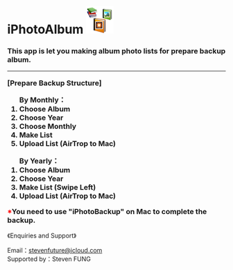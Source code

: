 # iPhotoAlbum <img src="ICON64.png">
<h3>
  This app is let you making album photo lists for prepare backup album.
  <hr>
  <p>[Prepare Backup Structure]</p>
  <ol>By Monthly：
  <li>Choose Album</li>
  <li>Choose Year</li>
  <li>Choose Monthly</li>
  <li>Make List</li>
  <li>Upload List (AirTrop to Mac)</li>
  </ol>
  <ol>By Yearly：
  <li>Choose Album</li>
  <li>Choose Year</li>
  <li>Make List (Swipe Left)</li>
  <li>Upload List (AirTrop to Mac)</li>
  </ol>
  <font color="red">*</font>You need to use "iPhotoBackup" on Mac to complete the backup.
</h3>
<p>《Enquiries and Support》</p>
Email：<a href="mailto:stevenfuture@icloud.com">stevenfuture@icloud.com</a>
<br>
Supported by：Steven FUNG
